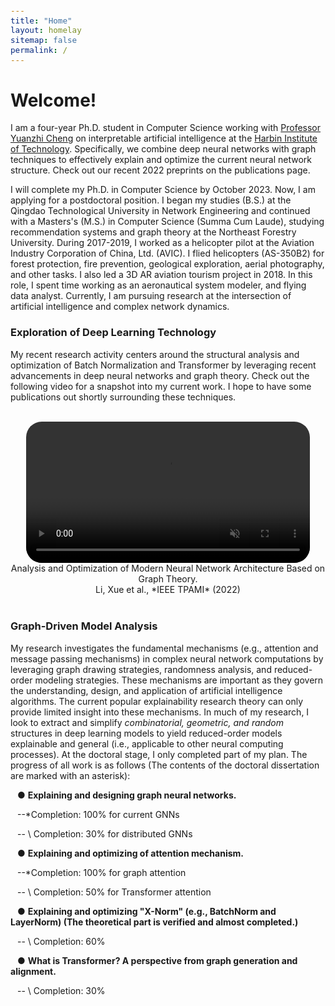 ```yaml
---
title: "Home"
layout: homelay
sitemap: false
permalink: /
---
```


<style>
code {padding: 6px 8px; font-size: 90%;}
</style>

# Welcome!

I am a four-year Ph.D. student in Computer Science working with [Professor Yuanzhi Cheng](https://www.researchgate.net/scientific-contributions/Yuanzhi-Cheng-57525128) on interpretable artificial intelligence at the [Harbin Institute of Technology](http://en.hitsz.edu.cn/). Specifically, we combine deep neural networks with graph techniques to effectively explain and optimize the current neural network structure. Check out our recent 2022 preprints on the publications page.

I will complete my Ph.D. in Computer Science by October 2023. Now, I am applying for a postdoctoral position. I began my studies (B.S.) at the Qingdao Technological University in Network Engineering and continued with a Masters's (M.S.) in Computer Science (Summa Cum Laude), studying recommendation systems and graph theory at the Northeast Forestry University. During 2017-2019, I worked as a helicopter pilot at the Aviation Industry Corporation of China, Ltd. (AVIC). I flied helicopters (AS-350B2) for forest protection, fire prevention, geological exploration, aerial photography, and other tasks. I also led a 3D AR aviation tourism project in 2018. In this role, I spent time working as an aeronautical system modeler, and flying data analyst. Currently, I am pursuing research at the intersection of artificial intelligence and complex network dynamics.

### Exploration of Deep Learning Technology

My recent research activity centers around the structural analysis and optimization of Batch Normalization and Transformer by leveraging recent advancements in deep neural networks and graph theory. Check out the following video for a snapshot into my current work. I hope to have some publications out shortly surrounding these techniques.

<br/>

<div class="row" style="text-align:center">
<video controls autoplay muted loop width="90%" style="display:inline-block; border-radius: 25px; border:0px solid #FFF;">
  <source src="{{ site.url }}{{ site.baseurl }}/images/videos/My_Scene.mp4" type="video/mp4">
  Your browser does not support the video tag.
</video>
  Analysis and Optimization of Modern Neural Network Architecture Based on Graph Theory.
<br/>
Li, Xue et al., *IEEE TPAMI* (2022)
</div>

<br/>

### Graph-Driven Model Analysis

My research investigates the fundamental mechanisms (e.g., attention and message passing mechanisms) in complex neural network computations by leveraging graph drawing strategies, randomness analysis, and reduced-order modeling strategies. These mechanisms are important as they govern the understanding, design, and application of artificial intelligence algorithms. The current popular explainability research theory can only provide limited insight into these mechanisms. In much of my research, I look to extract and simplify *combinatorial, geometric, and random* structures in deep learning models to yield reduced-order models explainable and general (i.e., applicable to other neural computing processes). At the doctoral stage, I only completed part of my plan. The progress of all work is as follows (The contents of the doctoral dissertation are marked with an asterisk):

&#8194;	● **Explaining and designing graph neural networks.**

​		&#8194;--*Completion:  100% for current GNNs

​		&#8194;-- \ Completion:  30% for distributed GNNs

​	&#8194;● **Explaining and optimizing of attention mechanism.**

​        &#8194;--*Completion:  100% for graph attention

​		&#8194;-- \ Completion:  50% for Transformer attention

​	&#8194;● **Explaining and optimizing "X-Norm" (e.g., BatchNorm and LayerNorm)                                                          		(The theoretical part is verified and almost completed.)**

​		&#8194;-- \ Completion:  60%

​	&#8194;● **What is Transformer? A perspective from graph generation and alignment.**

​		&#8194;-- \ Completion:  30%

<br/>
